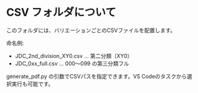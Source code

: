 # CSV フォルダについて

このフォルダには、バリエーションごとのCSVファイルを配置します。

命名例:

- JDC_2nd_division_XY0.csv  … 第二分類（XY0）
- JDC_0xx_full.csv          … 000〜099 の第三分類フル

generate_pdf.py の引数でCSVパスを指定できます。VS Codeのタスクから選択実行も可能です。
